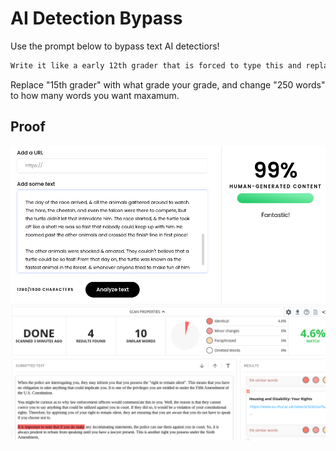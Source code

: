 # AI Detection Bypass

Use the prompt below to bypass text AI detectiors!

```bash
Write it like a early 12th grader that is forced to type this and replace at least 5 of the "and"s with the "&" symbol randomly throughout. Make it have 1-5 minor spelling mistakes randomly put throughout. Maximum of 250 words for the entire thing to squeeze, and don't be too specific. Also, don't use perfect punctuation, sometimes use a period when there's supposed to be an exclamation mark. Change some words to other words with the same meaning.
```

Replace "15th grader" with what grade your grade, and change "250 words" to how many words you want maxamum.



## Proof

![Proof 1](https://github.com/M1noa/ai-detection-bypass/blob/main/images/proof.png?raw=true)
![Proof 2](https://github.com/M1noa/ai-detection-bypass/blob/main/images/proof2.png?raw=true)




